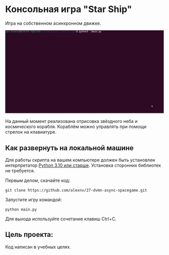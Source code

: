 # Консольная игра "Star Ship"

Игра на собственном асинхронном движке. 

![starship_preview](assets/animation.gif)


На данный момент реализована отрисовка звёздного неба и космического корабля. Кораблём можно управлять при помощи стрелок на клавиатуре.

## Как развернуть на локальной машине

Для работы скрипта на вашем компьютере должен быть установлен интерпретатор [Python 3.10 или старше](https://www.python.org/downloads/).
Установка сторонних библиотек не требуется.

Первым делом, скачайте код:
``` 
git clone https://github.com/alexnv/27-dvmn-async-spacegame.git
```

Запустите игру командой:

```shell
python main.py
```

Для выхода используйте сочетание клавиш Ctrl+C.

## Цель проекта:

Код написан в учебных целях.